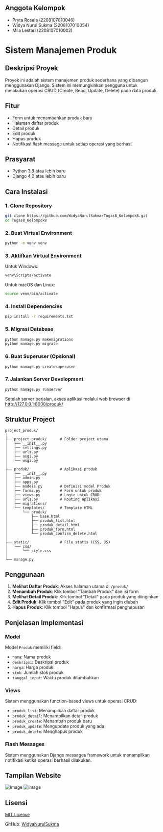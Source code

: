 ## Anggota Kelompok
- Pryta Rosela (2208107010046)
- Widya Nurul Sukma (2208107010054)
- Mila Lestari (2208107010002)

# Sistem Manajemen Produk

## Deskripsi Proyek
Proyek ini adalah sistem manajemen produk sederhana yang dibangun menggunakan Django. Sistem ini memungkinkan pengguna untuk melakukan operasi CRUD (Create, Read, Update, Delete) pada data produk.

## Fitur
- Form untuk menambahkan produk baru
- Halaman daftar produk
- Detail produk
- Edit produk
- Hapus produk
- Notifikasi flash message untuk setiap operasi yang berhasil

## Prasyarat
- Python 3.8 atau lebih baru
- Django 4.0 atau lebih baru

## Cara Instalasi

### 1. Clone Repository
```bash
git clone https://github.com/WidyaNurulSukma/Tugas8_Kelompok8.git
cd Tugas8_Kelompok8
```

### 2. Buat Virtual Environment
```bash
python -m venv venv
```

### 3. Aktifkan Virtual Environment
Untuk Windows:
```bash
venv\Scripts\activate
```

Untuk macOS dan Linux:
```bash
source venv/bin/activate
```

### 4. Install Dependencies
```bash
pip install -r requirements.txt
```

### 5. Migrasi Database
```bash
python manage.py makemigrations
python manage.py migrate
```

### 6. Buat Superuser (Opsional)
```bash
python manage.py createsuperuser
```

### 7. Jalankan Server Development
```bash
python manage.py runserver
```

Setelah server berjalan, akses aplikasi melalui web browser di http://127.0.0.1:8000/produk/

## Struktur Project
```
project_produk/
│
├── project_produk/      # Folder project utama
│   ├── __init__.py
│   ├── settings.py
│   ├── urls.py
│   ├── asgi.py
│   └── wsgi.py
│
├── produk/              # Aplikasi produk
│   ├── __init__.py
│   ├── admin.py
│   ├── apps.py
│   ├── models.py        # Definisi model Produk
│   ├── forms.py         # Form untuk produk
│   ├── views.py         # Logic untuk CRUD
│   ├── urls.py          # Routing aplikasi
│   ├── migrations/
│   └── templates/       # Template HTML
│       └── produk/
│           ├── base.html
│           ├── produk_list.html
│           ├── produk_detail.html
│           ├── produk_form.html
│           └── produk_confirm_delete.html
│
├── static/              # File statis (CSS, JS)
│   └── css/
│       └── style.css
│
└── manage.py
```

## Penggunaan
1. **Melihat Daftar Produk**: Akses halaman utama di `/produk/`
2. **Menambah Produk**: Klik tombol "Tambah Produk" dan isi form
3. **Melihat Detail Produk**: Klik tombol "Detail" pada produk yang diinginkan
4. **Edit Produk**: Klik tombol "Edit" pada produk yang ingin diubah
5. **Hapus Produk**: Klik tombol "Hapus" dan konfirmasi penghapusan

## Penjelasan Implementasi

### Model
Model `Produk` memiliki field:
- `nama`: Nama produk
- `deskripsi`: Deskripsi produk
- `harga`: Harga produk
- `stok`: Jumlah stok produk
- `tanggal_input`: Waktu produk ditambahkan

### Views
Sistem menggunakan function-based views untuk operasi CRUD:
- `produk_list`: Menampilkan daftar produk
- `produk_detail`: Menampilkan detail produk
- `produk_create`: Menambah produk baru
- `produk_update`: Mengupdate produk yang ada
- `produk_delete`: Menghapus produk

### Flash Messages
Sistem menggunakan Django messages framework untuk menampilkan notifikasi ketika operasi berhasil dilakukan.

## Tampilan Website
![image](https://github.com/user-attachments/assets/d1627473-af5a-49fd-be56-205bf2ad6e2b)
![image](https://github.com/user-attachments/assets/d5d4250e-df99-4715-9052-387543e54c28)

## Lisensi
[MIT License](LICENSE)

GitHub: [WidyaNurulSukma](https://github.com/WidyaNurulSukma)
